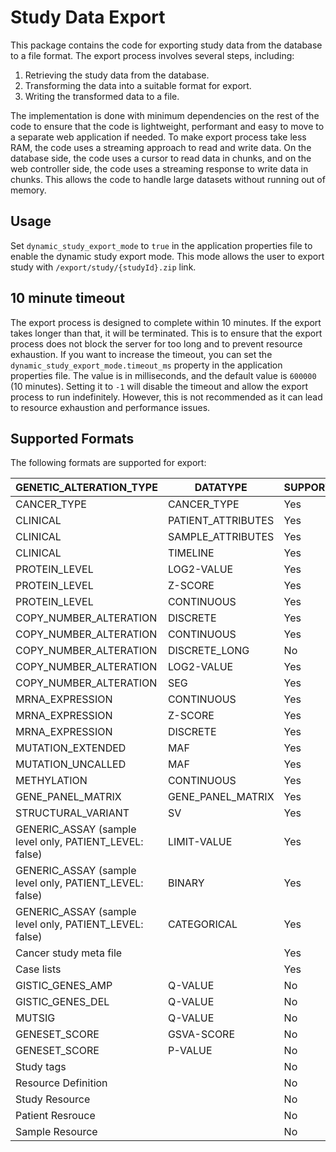 # Study Data Export

This package contains the code for exporting study data from the database to a file format.  The export process involves several steps, including:
1. Retrieving the study data from the database.
2. Transforming the data into a suitable format for export.
3. Writing the transformed data to a file.

The implementation is done with minimum dependencies on the rest of the code to ensure that the code is lightweight, performant and easy to move to a separate web application if needed.
To make export process take less RAM, the code uses a streaming approach to read and write data. On the database side, the code uses a cursor to read data in chunks, and on the web controller side, the code uses a streaming response to write data in chunks.
This allows the code to handle large datasets without running out of memory. 

## Usage

Set `dynamic_study_export_mode` to `true` in the application properties file to enable the dynamic study export mode. 
This mode allows the user to export study with `/export/study/{studyId}.zip` link.

## 10 minute timeout

The export process is designed to complete within 10 minutes. If the export takes longer than that, it will be terminated. This is to ensure that the export process does not block the server for too long and to prevent resource exhaustion.
If you want to increase the timeout, you can set the `dynamic_study_export_mode.timeout_ms` property in the application properties file. The value is in milliseconds, and the default value is `600000` (10 minutes).
Setting it to `-1` will disable the timeout and allow the export process to run indefinitely. However, this is not recommended as it can lead to resource exhaustion and performance issues.

## Supported Formats

The following formats are supported for export:

| GENETIC_ALTERATION_TYPE                                 | DATATYPE | SUPPORTED |
|---------------------------------------------------------|---|---|
| CANCER_TYPE                                             | CANCER_TYPE | Yes |
| CLINICAL                                                | PATIENT_ATTRIBUTES | Yes |
| CLINICAL                                                | SAMPLE_ATTRIBUTES | Yes |
| CLINICAL                                                | TIMELINE | Yes |
| PROTEIN_LEVEL                                           | LOG2-VALUE | Yes |
| PROTEIN_LEVEL                                           | Z-SCORE | Yes |
| PROTEIN_LEVEL                                           | CONTINUOUS | Yes |
| COPY_NUMBER_ALTERATION                                  | DISCRETE | Yes |
| COPY_NUMBER_ALTERATION                                  | CONTINUOUS | Yes |
| COPY_NUMBER_ALTERATION                                  | DISCRETE_LONG | No |
| COPY_NUMBER_ALTERATION                                  | LOG2-VALUE | Yes |
| COPY_NUMBER_ALTERATION                                  | SEG | Yes |
| MRNA_EXPRESSION                                         | CONTINUOUS | Yes |
| MRNA_EXPRESSION                                         | Z-SCORE | Yes |
| MRNA_EXPRESSION                                         | DISCRETE | Yes |
| MUTATION_EXTENDED                                       | MAF | Yes |
| MUTATION_UNCALLED                                       | MAF | Yes |
| METHYLATION                                             | CONTINUOUS | Yes |
| GENE_PANEL_MATRIX                                       | GENE_PANEL_MATRIX | Yes |
| STRUCTURAL_VARIANT                                      | SV | Yes |
| GENERIC_ASSAY (sample level only, PATIENT_LEVEL: false) | LIMIT-VALUE | Yes |
| GENERIC_ASSAY (sample level only, PATIENT_LEVEL: false) | BINARY | Yes |
| GENERIC_ASSAY (sample level only, PATIENT_LEVEL: false) | CATEGORICAL | Yes |
| Cancer study meta file                                  | | Yes |
| Case lists                                              | | Yes |
| GISTIC_GENES_AMP                                        | Q-VALUE | No |
| GISTIC_GENES_DEL                                        | Q-VALUE | No |
| MUTSIG                                                  | Q-VALUE | No |
| GENESET_SCORE                                           | GSVA-SCORE | No |
| GENESET_SCORE                                           | P-VALUE | No |
| Study tags                                              | | No |
| Resource Definition                                     | | No |
| Study Resource                                          | | No |
| Patient Resrouce                                        | | No |
| Sample Resource                                         | | No |